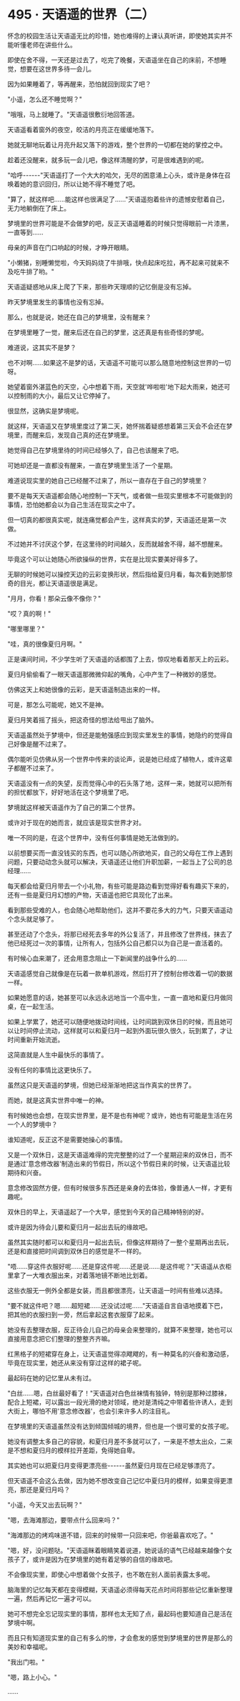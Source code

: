 <link rel="stylesheet" href="../../styles/text.css" />
<h1>495 · 天语遥的世界（二）</h1>

怀念的校园生活让天语遥无比的珍惜，她也难得的上课认真听讲，即使她其实并不能听懂老师在讲些什么。

即使在舍不得，一天还是过去了，吃完了晚餐，天语遥坐在自己的床前，不想睡觉，想要在这世界多待一会儿。

因为如果睡着了，等再醒来，恐怕就回到现实了吧？

"小遥，怎么还不睡觉啊？"

"哦哦，马上就睡了。"天语遥很敷衍地回答道。

天语遥看着窗外的夜空，皎洁的月亮正在缓缓地落下。

她就无聊地玩着让月亮升起又落下的游戏，整个世界的一切都在她的掌控之中。

趁着还没醒来，就多玩一会儿吧，像这样清醒的梦，可是很难遇到的呢。

"哈呼------"天语遥打了一个大大的哈欠，无尽的困意涌上心头，或许是身体在召唤着她的意识回归，所以让她不得不睡觉了吧。

"算了，就这样吧......能这样也很满足了......"天语遥抱着些许的遗憾安慰着自己，无力地躺倒在了床上。

梦境里的世界可能是不会做梦的吧，反正天语遥睡着的时候只觉得眼前一片漆黑，一直等到......

母亲的声音在门口响起的时候，才睁开眼睛。

"小懒猪，别睡懒觉啦，今天妈妈烧了牛排哦，快点起床吃拉，再不起来可就来不及吃牛排了哟。"

天语遥疑惑地从床上爬了下来，那些昨天理顺的记忆倒是没有忘掉。

昨天梦境里发生的事情也没有忘掉。

那么，也就是说，她还在自己的梦境里，没有醒来？

在梦境里睡了一觉，醒来后还在自己的梦里，这还真是有些奇怪的梦呢。

难道说，这其实不是梦？

也不对啊......如果这不是梦的话，天语遥不可能可以那么随意地控制这世界的一切呀。

她望着窗外湛蓝色的天空，心中想着下雨，天空就'哗啦啦'地下起大雨来，她还可以控制雨的大小，最后又让它停掉了。

很显然，这确实是梦境呢。

就这样，天语遥又在梦境里度过了第二天，她怀揣着疑惑想着第三天会不会还在梦境里，而醒来后，发现自己真的还在梦境里。

她觉得自己在梦境里待的时间已经够久了，自己也该醒来了吧。

可她却还是一直都没有醒来，一直在梦境里生活了一个星期。

难道说现实里的她自己已经醒不过来了，所以一直存在于自己的梦境里？

要不是每天天语遥都会随心地控制一下天气，或者做一些现实里根本不可能做到的事情，恐怕她都会以为自己生活在现实之中了。

但一切真的都很真实呢，就连痛觉都会产生，这样真实的梦，天语遥还是第一次做。

不过她并不讨厌这个梦，在这里待的时间越久，反而就越舍不得，越不想醒来。

毕竟这个可以让她随心所欲操纵的世界，实在是比现实要美好得多了。

无聊的时候她可以操控天边的云彩变换形状，然后指给夏归月看，每次看到她那惊奇的目光，都让天语遥很是满足。

"月月，你看！那朵云像不像你？"

"哎？真的啊！"

"哪里哪里？"

"哇，真的很像夏归月啊。"

正是课间时间，不少学生听了天语遥的话都围了上去，惊叹地看着那天上的云彩。

夏归月偷偷看了一眼天语遥那微微仰起的嘴角，心中产生了一种微妙的感觉。

仿佛这天上和她很像的云彩，是天语遥制造出来的一样。

可是，那怎么可能呢，她又不是神。

夏归月笑着摇了摇头，把这奇怪的想法给甩出了脑外。

天语遥虽然处于梦境中，但还是能勉强感应到现实里发生的事情，她隐约的觉得自己好像是醒不过来了。

偶尔能听见仿佛从另一个世界中传来的谈论声，说是她已经成了植物人，或许这辈子都醒不过来了。

天语遥没有一点的失望，反而觉得心中的石头落了地，这样一来，她就可以把所有的担忧都放下，好好地活在这个梦境里了吧。

梦境就这样被天语遥作为了自己的第二个世界。

或许对于现在的她而言，就应该是现实世界才对。

唯一不同的是，在这个世界中，没有任何事情是她无法做到的。

以前想要买而一直没钱买的东西，也可以随心所欲地买，自己的父母在工作上遇到问题，只要动动念头就可以解决，天语遥还让他们升职加薪，一起当上了公司的总经理......

每天都会给夏归月带去一个小礼物，有些可能是路边看到觉得好看有趣买下来的，还有一些是夏归月幻想的产物，天语遥也把它具现化了出来。

看到那些受难的人，也会随心地帮助他们，这并不要花多大的力气，只要天语遥动个念头就足够了。

甚至还动了个念头，将那已经死去多年的外公复活了，并且修改了世界线，抹去了他已经死过一次的事情，让所有人，包括外公自己都只以为自己是一直活着的。

有时候心血来潮了，还会用意念阻止一下新闻里的战争什么的......

天语遥感觉自己就像是在玩着一款单机游戏，然后打开了控制台修改着一切的数据一样。

如果她愿意的话，她甚至可以永远永远地当一个高中生，一直一直地和夏归月做同桌，在一起生活。

如果上学累了，她还可以随便地拨动时间线，让时间跳到双休日的时候，而且她可以让时间停止流动，这样就可以和夏归月一起到外面玩很久很久，玩到累了，才让时间重新开始流逝。

这简直就是人生中最快乐的事情了。

没有任何的事情比这更快乐了。

虽然这只是天语遥的梦境，但她已经渐渐地把这当作真实的世界了。

而她，就是这真实世界中唯一的神。

有时候她也会想，在现实世界里，是不是也有神呢？或许，她也有可能是生活在另一个人的梦境中？

谁知道呢，反正这不是需要她操心的事情。

又是一个双休日，这是天语遥难得的完完整整的过了一个星期迎来的双休日，而不是通过'意念修改器'制造出来的节假日，所以这个节假日来的时候，让天语遥比较期待和兴奋。

意念修改固然方便，但有时候很多东西还是亲身的去体验，像普通人一样，才更有趣呢。

双休日的早上，天语遥起了一个大早，感觉到今天的自己精神特别的好。

或许是因为待会儿要和夏归月一起出去玩的缘故吧。

虽然其实随时都可以和夏归月一起出去玩，但像这样期待了一整个星期再出去玩，还是和直接把时间调到双休日的感觉是不一样的。

"唔......穿这件衣服好呢......还是穿这件呢......还是说......是这件呢？"天语遥从衣柜里拿了一大堆衣服出来，对着落地镜不断地比划着。

这些衣服无一例外全都是女装，而且都很漂亮，让天语遥一时间有些难以选择。

"要不就这件吧？嗯......超短裙......还没试过呢......"天语遥自言自语地摸着下巴，把其他的衣服扫到一旁，然后拿起这套衣服穿了起来。

她没有去整理衣服，反正待会儿自己的母亲会来整理的，就算不来整理，她也可以直接用意念把它们整理的整整齐齐嘛。

红黑格子的短裙穿在身上，让天语遥觉得凉飕飕的，有一种莫名的兴奋和激动感，毕竟在现实里，她还从来没有穿过这样的裙子呢。

最起码在她的记忆里从未有过。

"白丝......嗯，白丝最好看了！"天语遥对白色丝袜情有独钟，特别是那种过膝袜，配合上短裙，可以露出一段光滑的绝对领域，绝对是清纯之中带着些许诱人，走到大街上，哪怕不用'意念修改器'，也会引来许多人的注目礼。

在梦境里的天语遥虽然没有达到倾国倾城的境界，但也是一个很可爱的女孩子呢。

她没有调整太多自己的容貌，和夏归月差不多就可以了，一来是不想太出众，二来是不想和夏归月的模样拉开差距，免得她自卑。

其实她也可以把夏归月变得更漂亮些------虽然夏归月现在已经足够漂亮了。

但天语遥不会这么去做，因为她不想改变自己记忆中夏归月的模样，如果变得更漂亮，那还是夏归月吗？

"小遥，今天又出去玩啊？"

"嗯，去海滩那边，要带点什么回来吗？"

"海滩那边的烤鸡味道不错，回来的时候带一只回来吧，你爸最喜欢吃了。"

"嗯，好，没问题哒。"天语遥眯着眼睛笑着说道，她说话的语气已经越来越像个女孩子了，或许是因为在梦境里的她有着足够的自信的缘故吧。

不会像现实里，即使心中想着做个女孩子，也不敢在别人面前表露太多呢。

脑海里的记忆每天都在变得模糊，天语遥必须得每天花点时间将那些记忆重新整理一遍，然后再记忆一遍才可以。

她可不想完全忘记现实里的事情，那样也太无知了点，最起码也要知道自己是活在梦境中啊。

而且只有知道现实里的自己有多么的惨，才会愈发的感觉到梦境里的世界是那么的美妙和幸福呢。

"我出门啦。"

"嗯，路上小心。"

......
